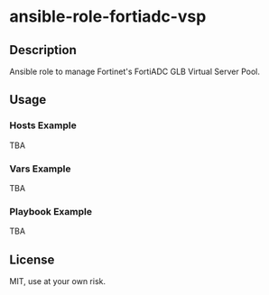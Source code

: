 # ansible-role-fortiadc-vsp

## Description

Ansible role to manage Fortinet's FortiADC GLB Virtual Server Pool.

## Usage

### Hosts Example

TBA

### Vars Example

TBA

### Playbook Example

TBA

## License

MIT, use at your own risk.